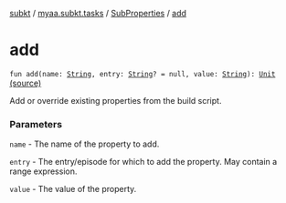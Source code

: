 [subkt](../../index.md) / [myaa.subkt.tasks](../index.md) / [SubProperties](index.md) / [add](./add.md)

# add

`fun add(name: `[`String`](https://kotlinlang.org/api/latest/jvm/stdlib/kotlin/-string/index.html)`, entry: `[`String`](https://kotlinlang.org/api/latest/jvm/stdlib/kotlin/-string/index.html)`? = null, value: `[`String`](https://kotlinlang.org/api/latest/jvm/stdlib/kotlin/-string/index.html)`): `[`Unit`](https://kotlinlang.org/api/latest/jvm/stdlib/kotlin/-unit/index.html) [(source)](https://github.com/Myaamori/SubKt/blob/0.1.19/src/main/kotlin/myaa/subkt/tasks/plugin.kt#L82)

Add or override existing properties from the build script.

### Parameters

`name` - The name of the property to add.

`entry` - The entry/episode for which to add the property. May contain a range expression.

`value` - The value of the property.